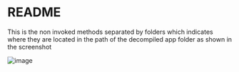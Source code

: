 # README

This is the non invoked methods separated by folders which indicates where they are located in the path of the decompiled app folder 
as shown in the screenshot

![image](https://user-images.githubusercontent.com/9632716/70537622-0d788000-1b61-11ea-8e37-1f265b0f01e4.png)
